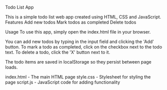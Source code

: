 Todo List App

This is a simple todo list web app created using HTML, CSS and JavaScript.
Features
    Add new todos
    Mark todos as completed
    Delete todos

Usage
To use this app, simply open the index.html file in your browser.

You can add new todos by typing in the input field and clicking the 'Add' button. 
To mark a todo as completed, click on the checkbox next to the todo text. 
To delete a todo, click the 'X' button next to it.

The todo items are saved in localStorage so they persist between page loads.


index.html - The main HTML page
style.css - Stylesheet for styling the page
script.js - JavaScript code for adding functionality
